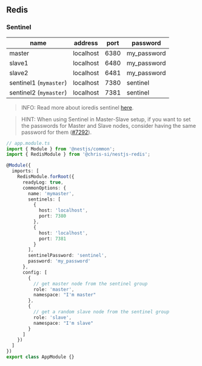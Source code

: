 ## Redis

### Sentinel

| name                   | address   | port | password    |
| ---------------------- | --------- | ---- | ----------- |
| master                 | localhost | 6380 | my_password |
| slave1                 | localhost | 6480 | my_password |
| slave2                 | localhost | 6481 | my_password |
| sentinel1 (`mymaster`) | localhost | 7380 | sentinel    |
| sentinel2 (`mymaster`) | localhost | 7381 | sentinel    |

> INFO: Read more about ioredis sentinel [here](https://github.com/luin/ioredis#sentinel).

> HINT: When using Sentinel in Master-Slave setup, if you want to set the passwords for Master and Slave nodes, consider having the same password for them ([#7292](https://github.com/redis/redis/issues/7292)).

```ts
// app.module.ts
import { Module } from '@nestjs/common';
import { RedisModule } from '@chris-si/nestjs-redis';

@Module({
  imports: [
    RedisModule.forRoot({
      readyLog: true,
      commonOptions: {
        name: 'mymaster',
        sentinels: [
          {
            host: 'localhost',
            port: 7380
          },
          {
            host: 'localhost',
            port: 7381
          }
        ],
        sentinelPassword: 'sentinel',
        password: 'my_password'
      },
      config: [
        {
          // get master node from the sentinel group
          role: 'master',
          namespace: "I'm master"
        },
        {
          // get a random slave node from the sentinel group
          role: 'slave',
          namespace: "I'm slave"
        }
      ]
    })
  ]
})
export class AppModule {}
```

